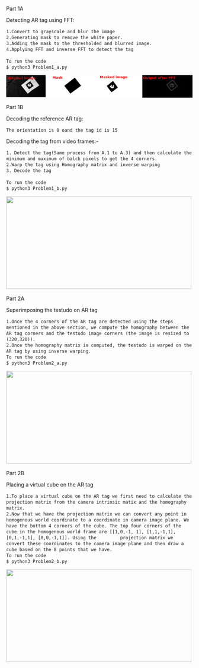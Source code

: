 Part 1A

Detecting AR tag using FFT:

    1.Convert to grayscale and blur the image  
    2.Generating mask to remove the white paper.
    3.Adding the mask to the thresholded and blurred image.
    4.Applying FFT and inverse FFT to detect the tag
    
    To run the code
    $ python3 Problem1_a.py
    
<img src="https://github.com/saurabhp369/ARtag_detection_and_Homography/blob/main/Images/Image1.png">

Part 1B

Decoding the reference AR tag:

    The orientation is 0 oand the tag id is 15
    
Decoding the tag from video frames:-

    1. Detect the tag(Same process from A.1 to A.3) and then calculate the minimum and maximum of balck pixels to get the 4 corners.
    2.Warp the tag using Homography matrix and inverse warping
    3. Decode the tag
    
    To run the code
    $ python3 Problem1_b.py
<img src="https://github.com/saurabhp369/ARtag_detection_and_Homography/blob/main/Images/ar_tag.gif" width = "500" height = "250">

Part 2A

Superimposing the testudo on AR tag

    1.Once the 4 corners of the AR tag are detected using the steps mentioned in the above section, we compute the homography between the AR tag corners and the testudo image corners (the image is resized to (320,320)).
    2.Once the homography matrix is computed, the testudo is warped on the AR tag by using inverse warping.
    To run the code
    $ python3 Problem2_a.py
<img src="https://github.com/saurabhp369/ARtag_detection_and_Homography/blob/main/Images/testudo.gif" width = "500" height = "250">

Part 2B

Placing a virtual cube on the AR tag

    1.To place a virtual cube on the AR tag we first need to calculate the projection matrix from the camera intrinsic matix and the homography matrix.
    2.Now that we have the projection matrix we can convert any point in homogenous world coordinate to a coordinate in camera image plane. We have the bottom 4 corners of the cube. The top four corners of the cube in the homogenous world frame are [[1,0,-1, 1], [1,1,-1,1],[0,1,-1,1], [0,0,-1,1]]. Using the         projection matrix we convert these coordinates to the camera image plane and then draw a cube based on the 8 points that we have.
    To run the code
    $ python3 Problem2_b.py
<img src="https://github.com/saurabhp369/ARtag_detection_and_Homography/blob/main/Images/cube.gif" width = "500" height = "250">

